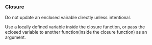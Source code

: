 ### Closure

Do not update an enclosed vairable directly unless intentional.

Use a locally defined variable inside the closure function, or pass the eclosed variable to another function(inside the closure function) as an argument.
